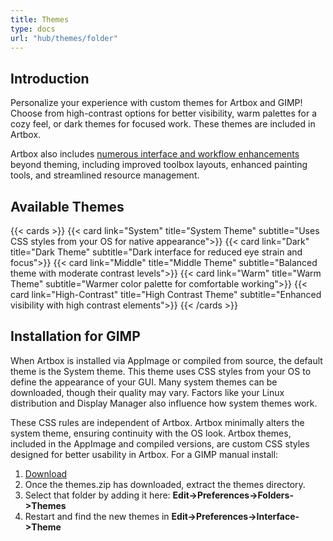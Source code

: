 ```yaml
---
title: Themes
type: docs
url: "hub/themes/folder"
---
```


## Introduction

Personalize your experience with custom themes for Artbox and GIMP! Choose from high-contrast options for better visibility, warm palettes for a cozy feel, or dark themes for focused work. These themes are included in Artbox.

Artbox also includes [numerous interface and workflow enhancements](../../feature-test/folder) beyond theming, including improved toolbox layouts, enhanced painting tools, and streamlined resource management.

## Available Themes

{{< cards >}}
  {{< card link="System" title="System Theme" subtitle="Uses CSS styles from your OS for native appearance">}}
  {{< card link="Dark" title="Dark Theme" subtitle="Dark interface for reduced eye strain and focus">}}
  {{< card link="Middle" title="Middle Theme" subtitle="Balanced theme with moderate contrast levels">}}
  {{< card link="Warm" title="Warm Theme" subtitle="Warmer color palette for comfortable working">}}
  {{< card link="High-Contrast" title="High Contrast Theme" subtitle="Enhanced visibility with high contrast elements">}}
{{< /cards >}}

## Installation for GIMP

When Artbox is installed via AppImage or compiled from source, the default theme is the System theme. This theme uses CSS styles from your OS to define the appearance of your GUI. Many system themes can be downloaded, though their quality may vary. Factors like your Linux distribution and Display Manager also influence how system themes work.

These CSS rules are independent of Artbox. Artbox minimally alters the system theme, ensuring continuity with the OS look. Artbox themes, included in the AppImage and compiled versions, are custom CSS styles designed for better usability in Artbox. For a GIMP manual install:

1. [Download](../../../downloads/themes.zip)
2. Once the themes.zip has downloaded, extract the themes directory.
3. Select that folder by adding it here: **Edit->Preferences->Folders->Themes**
4. Restart and find the new themes in **Edit->Preferences->Interface->Theme**